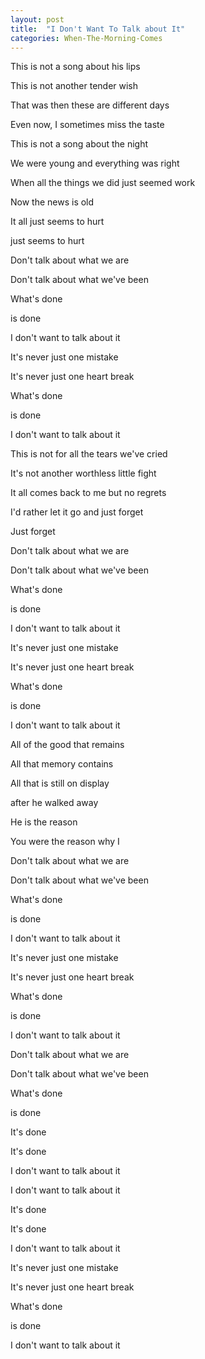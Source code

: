 ```yaml
---
layout: post
title:  "I Don't Want To Talk about It"
categories: When-The-Morning-Comes
---
```

This is not a song about his lips

This is not another tender wish

That was then these are different days

Even now, I sometimes miss the taste

This is not a song about the night

We were young and everything was right

When all the things we did just seemed work

Now the news is old

It all just seems to hurt

just seems to hurt




Don't talk about what we are

Don't talk about what we've been

What's done

is done

I don't want to talk about it




It's never just one mistake

It's never just one heart break

What's done

is done

I don't want to talk about it




This is not for all the tears we've cried

It's not another worthless little fight

It all comes back to me but no regrets

I'd rather let it go and just forget

Just forget




Don't talk about what we are

Don't talk about what we've been

What's done

is done

I don't want to talk about it

It's never just one mistake

It's never just one heart break

What's done

is done

I don't want to talk about it




All of the good that remains

All that memory contains

All that is still on display

after he walked away

He is the reason

You were the reason why I




Don't talk about what we are

Don't talk about what we've been

What's done

is done

I don't want to talk about it

It's never just one mistake

It's never just one heart break

What's done

is done

I don't want to talk about it




Don't talk about what we are

Don't talk about what we've been

What's done

is done

It's done

It's done

I don't want to talk about it

I don't want to talk about it

It's done

It's done

I don't want to talk about it




It's never just one mistake

It's never just one heart break

What's done

is done

I don't want to talk about it
